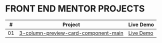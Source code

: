# FRONT END MENTOR PROJECTS


|  #  | Project                                                                                                                     | Live Demo                                                                         |
| :-: | --------------------------------------------------------------------------------------------------------------------------- | --------------------------------------------------------------------------------- |
| 01  | [3-column-preview-card-component-main](https://github.com/dennis-mburu/FEM-projects/tree/main/3-column-preview-card-component-main)                             | [Live Demo](https://dennis-fem-3-column-preview-component.netlify.app/)      